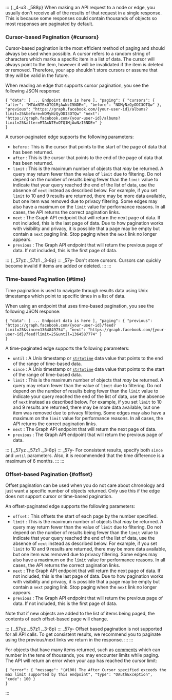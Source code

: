 ::: {._4-u3 ._588p}
When making an API request to a node or edge, you usually don\'t receive
all of the results of that request in a single response. This is because
some responses could contain thousands of objects so most responses are
paginated by default.

### Cursor-based Pagination {#cursors}

Cursor-based pagination is the most efficient method of paging and
should always be used when possible. A cursor refers to a random string
of characters which marks a specific item in a list of data. The cursor
will always point to the item, however it will be invalidated if the
item is deleted or removed. Therefore, your app shouldn\'t store cursors
or assume that they will be valid in the future.

When reading an edge that supports cursor pagination, you see the
following JSON response:

``` {._5s-8 .prettyprint .lang-js .prettyprinted}
{ "data": [ ... Endpoint data is here ], "paging": { "cursors": { "after": "MTAxNTExOTQ1MjAwNzI5NDE=", "before": "NDMyNzQyODI3OTQw" }, "previous": "https://graph.facebook.com/{your-user-id}/albums?limit=25&before=NDMyNzQyODI3OTQw" "next": "https://graph.facebook.com/{your-user-id}/albums?limit=25&after=MTAxNTExOTQ1MjAwNzI5NDE=" }
}
```

A cursor-paginated edge supports the following parameters:

-   ` before ` : This is the cursor that points to the start of the page
    of data that has been returned.
-   ` after ` : This is the cursor that points to the end of the page of
    data that has been returned.
-   ` limit ` : This is the maximum number of objects that *may* be
    returned. A query may return fewer than the value of ` limit ` due
    to filtering. Do not depend on the number of results being fewer
    than the ` limit ` value to indicate that your query reached the end
    of the list of data, use the absence of ` next ` instead as
    described below. For example, if you set ` limit ` to 10 and 9
    results are returned, there may be more data available, but one item
    was removed due to privacy filtering. Some edges may also have a
    maximum on the ` limit ` value for performance reasons. In all
    cases, the API returns the correct pagination links.
-   ` next ` : The Graph API endpoint that will return the next page of
    data. If not included, this is the last page of data. Due to how
    pagination works with visibility and privacy, it is possible that a
    page may be empty but contain a ` next ` paging link. Stop paging
    when the ` next ` link no longer appears.
-   ` previous ` : The Graph API endpoint that will return the previous
    page of data. If not included, this is the first page of data.

::: {._57yz ._57z1 ._3-8p}
::: _57y-
Don\'t store cursors. Cursors can quickly become invalid if items are
added or deleted.
:::
:::

### Time-based Pagination {#time}

Time pagination is used to navigate through results data using Unix
timestamps which point to specific times in a list of data.

When using an endpoint that uses time-based pagination, you see the
following JSON response:

``` {._5s-8 .prettyprint .lang-js .prettyprinted}
{ "data": [ ... Endpoint data is here ], "paging": { "previous": "https://graph.facebook.com/{your-user-id}/feed?limit=25&since=1364849754", "next": "https://graph.facebook.com/{your-user-id}/feed?limit=25&until=1364587774" }
}
```

A time-paginated edge supports the following parameters:

-   ` until ` : A Unix timestamp or
    [` strtotime `](https://l.facebook.com/l.php?u=http%3A%2F%2Fphp.net%2Fmanual%2Fen%2Ffunction.strtotime.php&h=AT3bTaGcI6fbO-u6Y1yb0JLCpYjHB1G2aB8JDis8fAzMGAca4ER7LEhW5JwTeO4IcE4V_4_ZuRDvp3RyDF5Y-LQMnt_dFFbCAQIGSUPN8gDnvFfLyExbQfIbem96xIY7FkiZipIn--8WoWEiLKlMvA)
    data value that points to the end of the range of time-based data.
-   ` since ` : A Unix timestamp or
    [` strtotime `](https://l.facebook.com/l.php?u=http%3A%2F%2Fphp.net%2Fmanual%2Fen%2Ffunction.strtotime.php&h=AT3HdxNjInavkuGRCLvz_Dh-B_Qo-Vp9WAfP_bs9CXDoNVNHVZTNAH7xVwapSvdJshbKry1NNUx6W8MmQCttV9QqQfZUdIMNhVC4IwEIAUc3-Npj36LUvVAvY4ZMSh3dNU8il6Akd8hUhRInvoYYdQ)
    data value that points to the start of the range of time-based data.
-   ` limit ` : This is the maximum number of objects that *may* be
    returned. A query may return fewer than the value of ` limit ` due
    to filtering. Do not depend on the number of results being fewer
    than the ` limit ` value to indicate your query reached the end of
    the list of data, use the absence of ` next ` instead as described
    below. For example, if you set ` limit ` to 10 and 9 results are
    returned, there may be more data available, but one item was removed
    due to privacy filtering. Some edges may also have a maximum on the
    ` limit ` value for performance reasons. In all cases, the API
    returns the correct pagination links.
-   ` next ` : The Graph API endpoint that will return the next page of
    data.
-   ` previous ` : The Graph API endpoint that will return the previous
    page of data.

::: {._57yz ._57z1 ._3-8p}
::: _57y-
For consistent results, specify both ` since ` and ` until ` parameters.
Also, it is recommended that the time difference is a maximum of 6
months.
:::
:::

### Offset-based Pagination {#offset}

Offset pagination can be used when you do not care about chronology and
just want a specific number of objects returned. Only use this if the
edge does not support cursor or time-based pagination.

An offset-paginated edge supports the following parameters:

-   ` offset ` : This offsets the start of each page by the number
    specified.
-   ` limit ` : This is the maximum number of objects that *may* be
    returned. A query may return fewer than the value of ` limit ` due
    to filtering. Do not depend on the number of results being fewer
    than the ` limit ` value to indicate that your query reached the end
    of the list of data, use the absence of ` next ` instead as
    described below. For example, if you set ` limit ` to 10 and 9
    results are returned, there may be more data available, but one item
    was removed due to privacy filtering. Some edges may also have a
    maximum on the ` limit ` value for performance reasons. In all
    cases, the API returns the correct pagination links.
-   ` next ` : The Graph API endpoint that will return the next page of
    data. If not included, this is the last page of data. Due to how
    pagination works with visibility and privacy, it is possible that a
    page may be empty but contain a ` next ` paging link. Stop paging
    when the ` next ` link no longer appears.
-   ` previous ` : The Graph API endpoint that will return the previous
    page of data. If not included, this is the first page of data.

Note that if new objects are added to the list of items being paged, the
contents of each offset-based page will change.

::: {._57yz ._57z1 ._3-8p}
::: _57y-
Offset based pagination is not supported for all API calls. To get
consistent results, we recommend you to paginate using the previous/next
links we return in the response.
:::
:::

For objects that have many items returned, such as
[comments](/docs/graph-api/reference/object/comments) which can number
in the tens of thousands, you may encounter limits while paging. The API
will return an error when your app has reached the cursor limit:

``` {._5s-8 .prettyprint .lang-code .prettyprinted}
{ "error": { "message": "(#100) The After Cursor specified exceeds the max limit supported by this endpoint", "type": "OAuthException", "code": 100 }
}
```
:::
